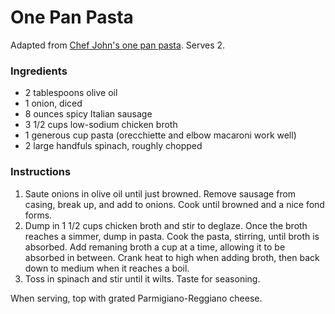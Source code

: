 # One Pan Pasta

Adapted from [Chef John's one pan pasta](http://foodwishes.blogspot.com/2014/08/one-pan-orecchiette-with-sausage-and.html). Serves 2.

### Ingredients

- 2 tablespoons olive oil
- 1 onion, diced
- 8 ounces spicy Italian sausage
- 3 1/2 cups low-sodium chicken broth
- 1 generous cup pasta (orecchiette and elbow macaroni work well)
- 2 large handfuls spinach, roughly chopped

### Instructions

1. Saute onions in olive oil until just browned. Remove sausage from casing, break up, and add to onions. Cook until browned and a nice fond forms.
2. Dump in 1 1/2 cups chicken broth and stir to deglaze. Once the broth reaches a simmer, dump in pasta. Cook the pasta, stirring, until broth is absorbed. Add remaning broth a cup at a time, allowing it to be absorbed in between. Crank heat to high when adding broth, then back down to medium when it reaches a boil.
3. Toss in spinach and stir until it wilts. Taste for seasoning.

When serving, top with grated Parmigiano-Reggiano cheese.
